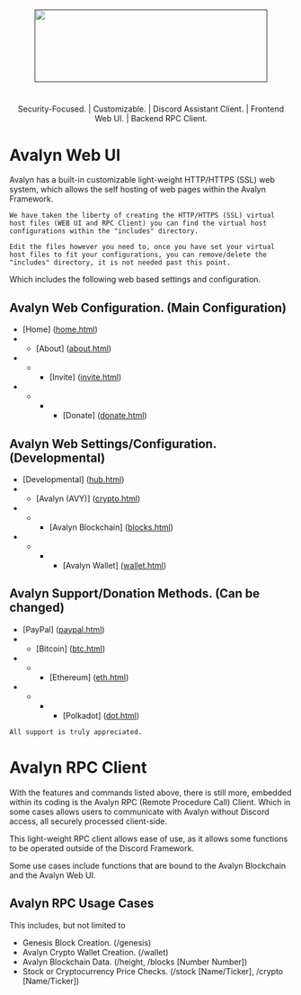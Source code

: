 # 
<p align="center">
<a href="" target="_blank"><img src="https://xnitc.com/discord/bots/avalyn/data/imgs/avalyn_logo.png" width="414" height="129" border="0"></a>
</p>

#

<p align="center">
Security-Focused. | Customizable. | Discord Assistant Client. | Frontend Web UI. | Backend RPC Client.
</p>

#

# Avalyn Web UI
Avalyn has a built-in customizable light-weight HTTP/HTTPS (SSL) web system, which allows the self hosting of web pages within the Avalyn Framework.

`We have taken the liberty of creating the HTTP/HTTPS (SSL) virtual host files (WEB UI and RPC Client) you can find the virtual host configurations within the "includes" directory.`

`Edit the files however you need to, once you have set your virtual host files to fit your configurations, you can remove/delete the "includes" directory, it is not needed past this point.`

Which includes the following web based settings and configuration.

Avalyn Web Configuration. (Main Configuration)
-
- [Home] (<a href="https://getavalyn.org/" target="_blank">home.html</a>)
- - [About] (<a href="https://getavalyn.org/about" target="_blank">about.html</a>)
- - - [Invite] (<a href="https://getavalyn.org/invite" target="_blank">invite.html</a>)
- - - - [Donate] (<a href="https://getavalyn.org/donate" target="_blank">donate.html</a>)

Avalyn Web Settings/Configuration. (Developmental)
-
- [Developmental] (<a href="https://getavalyn.org/dev" target="_blank">hub.html</a>)
- - [Avalyn (AVY)] (<a href="https://getavalyn.org/dev/crypto" target="_blank">crypto.html</a>)
- - - [Avalyn Blockchain] (<a href="https://getavalyn.org/dev/blockchain" target="_blank">blocks.html</a>)
- - - - [Avalyn Wallet] (<a href="https://getavalyn.org/dev/wallet" target="_blank">wallet.html</a>)

Avalyn Support/Donation Methods. (Can be changed)
-
- [PayPal] (<a href="https://getavalyn.org/donate/paypal" target="_blank">paypal.html</a>)
- - [Bitcoin] (<a href="https://getavalyn.org/donate/btc" target="_blank">btc.html</a>)
- - - [Ethereum] (<a href="https://getavalyn.org/donate/eth" target="_blank">eth.html</a>)
- - - - [Polkadot] (<a href="https://getavalyn.org/donate/dot" target="_blank">dot.html</a>)

`All support is truly appreciated.`

# Avalyn RPC Client
With the features and commands listed above, there is still more, embedded within its coding is the Avalyn RPC (Remote Procedure Call) Client. Which in some cases allows users to communicate with Avalyn without Discord access, all securely processed client-side.

This light-weight RPC client allows ease of use, as it allows some functions to be operated outside of the Discord Framework.

Some use cases include functions that are bound to the Avalyn Blockchain and the Avalyn Web UI.


Avalyn RPC Usage Cases
-
This includes, but not limited to

- Genesis Block Creation. (/genesis)
- Avalyn Crypto Wallet Creation. (/wallet)
- Avalyn Blockchain Data. (/height, /blocks [Number Number])
- Stock or Cryptocurrency Price Checks. (/stock [Name/Ticker], /crypto [Name/Ticker])
